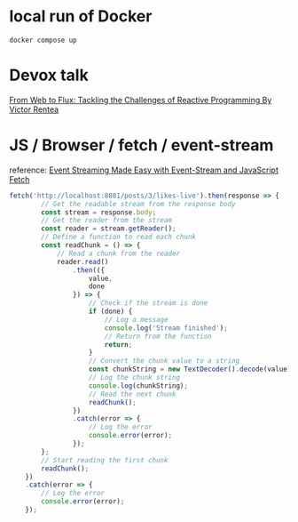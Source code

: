 # local run of Docker
```shell
docker compose up
```



# Devox talk
[From Web to Flux: Tackling the Challenges of Reactive Programming By Victor Rentea](https://www.youtube.com/watch?v=wsgJU5S1rRY&ab_channel=Devoxx)





# JS / Browser / fetch / event-stream
reference: [Event Streaming Made Easy with Event-Stream and JavaScript Fetch](https://medium.com/@bs903944/event-streaming-made-easy-with-event-stream-and-javascript-fetch-8d07754a4bed)
```javascript
fetch('http://localhost:8081/posts/3/likes-live').then(response => {
        // Get the readable stream from the response body
        const stream = response.body;
        // Get the reader from the stream
        const reader = stream.getReader();
        // Define a function to read each chunk
        const readChunk = () => {
            // Read a chunk from the reader
            reader.read()
                .then(({
                    value,
                    done
                }) => {
                    // Check if the stream is done
                    if (done) {
                        // Log a message
                        console.log('Stream finished');
                        // Return from the function
                        return;
                    }
                    // Convert the chunk value to a string
                    const chunkString = new TextDecoder().decode(value);
                    // Log the chunk string
                    console.log(chunkString);
                    // Read the next chunk
                    readChunk();
                })
                .catch(error => {
                    // Log the error
                    console.error(error);
                });
        };
        // Start reading the first chunk
        readChunk();
    })
    .catch(error => {
        // Log the error
        console.error(error);
    });
```